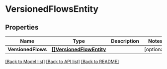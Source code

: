 # VersionedFlowsEntity

## Properties

Name | Type | Description | Notes
------------ | ------------- | ------------- | -------------
**VersionedFlows** | [**[]VersionedFlowEntity**](VersionedFlowEntity.md) |  | [optional] 

[[Back to Model list]](../README.md#documentation-for-models) [[Back to API list]](../README.md#documentation-for-api-endpoints) [[Back to README]](../README.md)


